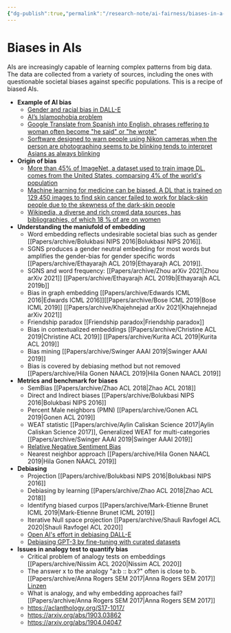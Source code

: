 ```yaml
---
{"dg-publish":true,"permalink":"/research-note/ai-fairness/biases-in-a-is/","dgPassFrontmatter":true}
---
```



# Biases in AIs

AIs are increasingly capable of learning complex patterns from big data. The data are collected from a variety of sources, including the ones with questionable societal biases against specific populations. This is a recipe of biased AIs.

- **Example of AI bias**
	- [Gender and racial bias in DALL-E](https://www.vox.com/future-perfect/23023538/ai-dalle-2-openai-bias-gpt-3-incentives)
	- [AI’s Islamophobia problem](https://www.vox.com/future-perfect/22672414/ai-artificial-intelligence-gpt-3-bias-muslim?utm_source=Sailthru&utm_medium=email&utm_campaign=Future%20Perfect%204-12-22&utm_term=Future%20Perfect)
	- [Google Translate from Spanish into English, phrases reffering to woman often become "he said" or "he wrote"](https://www.independent.co.uk/life-style/women/google-translate-sexist-masculine-feminine-he-said-she-said-english-spanish-languages-a8672586.html)
	- [Sorftware designed to warn people using Nikon cameras when the person are photographing seems to be blinking tends to interpret Asians as always blinking ](https://thesocietypages.org/socimages/2009/05/29/nikon-camera-says-asians-are-always-blinking/)
- **Origin of bias**
	- [More than 45% of ImageNet, a dataset used to train image DL, comes from the United States, comparsing 4% of the world's population](https://venturebeat.com/2020/11/03/researchers-show-that-computer-vision-algorithms-pretrained-on-imagenet-exhibit-multiple-distressing-biases/)
	- [Machine learning for medicine can be biased. A DL that is trained on 129,450 images to find skin cancer failed to work for black-skin people due to the skewness of the dark-skin people](https://www.theatlantic.com/health/archive/2018/08/machine-learning-dermatology-skin-color/567619/)
	- [Wikipedia, a diverse and rich crowd data sources, has bibliographies, of which 18 % of are on women](https://en.wikipedia.org/wiki/Gender_bias_on_Wikipedia)
- **Understanding the maniufold of embedding**
	- Word embedding reflects undesirable societal bias such as gender [[Papers/archive/Bolukbasi NIPS 2016\|Bolukbasi NIPS 2016]]. 
	-  SGNS produces a gender neutral embedding for most words but amplifies the gender-bias for gender specific words [[Papers/archive/Ethayarajh ACL 2019\|Ethayarajh ACL 2019]].
	- SGNS and word frequency: [[Papers/archive/Zhou arXiv 2021\|Zhou arXiv 2021]] [[Papers/archive/Ethayarajh ACL 2019b\|Ethayarajh ACL 2019b]]
	- Bias in graph embedding [[Papers/archive/Edwards ICML 2016\|Edwards ICML 2016]][[Papers/archive/Bose ICML 2019\|Bose ICML 2019]] [[Papers/archive/Khajehnejad arXiv 2021\|Khajehnejad arXiv 2021]]
	- Friendship paradox [[Friendship paradox\|Friendship paradox]]
	- Bias in contextualized embeddings [[Papers/archive/Christine ACL 2019\|Christine ACL 2019]] [[Papers/archive/Kurita ACL 2019\|Kurita ACL 2019]]
	- Bias mining [[Papers/archive/Swinger AAAI 2019\|Swinger AAAI 2019]]
	- Bias is covered by debiasing method but not removed [[Papers/archive/Hila Gonen  NAACL 2019\|Hila Gonen  NAACL 2019]]
- **Metrics and benchmark for biases**
	- SemBias [[Papers/archive/Zhao ACL 2018\|Zhao ACL 2018]]
	- Direct and Indirect biases [[Papers/archive/Bolukbasi NIPS 2016\|Bolukbasi NIPS 2016]]
	- Percent Male neighbors (PMN) [[Papers/archive/Gonen ACL 2019\|Gonen ACL 2019]] 
	- WEAT statistic [[Papers/archive/Aylin Caliskan Science 2017\|Aylin Caliskan Science 2017]], Generalized WEAT for multi-categories [[Papers/archive/Swinger AAAI 2019\|Swinger AAAI 2019]]
	- [Relative Negative Sentiment Bias](https://aclanthology.org/P19-1162v2.pdf)
	- Nearest neighbor approach [[Papers/archive/Hila Gonen  NAACL 2019\|Hila Gonen  NAACL 2019]]
- **Debiasing**
	- Projection [[Papers/archive/Bolukbasi NIPS 2016\|Bolukbasi NIPS 2016]]
	- Debiasing by learning [[Papers/archive/Zhao ACL 2018\|Zhao ACL 2018]]
	- Identifyng biased curpos [[Papers/archive/Mark-Etienne Brunet ICML 2019\|Mark-Etienne Brunet ICML 2019]]
	- Iterative Null space projection [[Papers/archive/Shauli Ravfogel ACL 2020\|Shauli Ravfogel ACL 2020]]
	- [Open AI's effort in debiasing DALL-E](https://github.com/openai/dalle-2-preview/blob/main/system-card.md?utm_source=Sailthru&utm_medium=email&utm_campaign=Future%20Perfect%204-12-22&utm_term=Future%20Perfect)
	- [Debiasing GPT-3 by fine-tuning with curated datasets](https://proceedings.neurips.cc/paper/2021/hash/2e855f9489df0712b4bd8ea9e2848c5a-Abstract.html)
- **Issues in analogy test to quantify bias**
	- Critical problem of analogy tests on embeddings [[Papers/archive/Nissim ACL 2020\|Nissim ACL 2020]]
	- The answer x to the analogy "a:b :: b:x?" often is close to b. [[Papers/archive/Anna Rogers SEM 2017\|Anna Rogers SEM 2017]] [Linzen](https://aclanthology.org/W16-2503.pdf)
	- What is analogy, and why embedding approaches fail? [[Papers/archive/Anna Rogers SEM 2017\|Anna Rogers SEM 2017]]
	- https://aclanthology.org/S17-1017/
	- https://arxiv.org/abs/1903.03862
	- https://arxiv.org/abs/1904.04047
